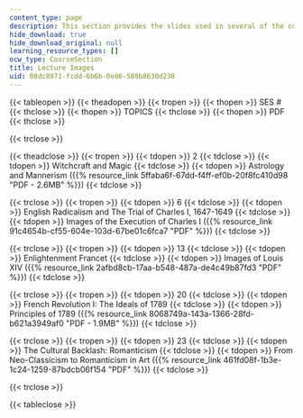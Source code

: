 ```yaml
---
content_type: page
description: This section provides the slides used in several of the course lectures.
hide_download: true
hide_download_original: null
learning_resource_types: []
ocw_type: CourseSection
title: Lecture Images
uid: 08dc8971-fcdd-6b6b-0e86-589b8630d238
---
```


{{< tableopen >}}
{{< theadopen >}}
{{< tropen >}}
{{< thopen >}}
SES #
{{< thclose >}}
{{< thopen >}}
TOPICS
{{< thclose >}}
{{< thopen >}}
PDF
{{< thclose >}}

{{< trclose >}}

{{< theadclose >}}
{{< tropen >}}
{{< tdopen >}}
2
{{< tdclose >}}
{{< tdopen >}}
Witchcraft and Magic
{{< tdclose >}}
{{< tdopen >}}
Astrology and Mannerism ({{% resource_link 5ffaba6f-67dd-f4ff-ef0b-20f8fc410d98 "PDF - 2.6MB" %}})
{{< tdclose >}}

{{< trclose >}}
{{< tropen >}}
{{< tdopen >}}
6
{{< tdclose >}}
{{< tdopen >}}
English Radicalism and The Trial of Charles I, 1647-1649
{{< tdclose >}}
{{< tdopen >}}
Images of the Execution of Charles I ({{% resource_link 91c4654b-cf55-604e-103d-67be01c6fca7 "PDF" %}})
{{< tdclose >}}

{{< trclose >}}
{{< tropen >}}
{{< tdopen >}}
13
{{< tdclose >}}
{{< tdopen >}}
Enlightenment Francet
{{< tdclose >}}
{{< tdopen >}}
Images of Louis XIV ({{% resource_link 2afbd8cb-17aa-b548-487a-de4c49b87fd3 "PDF" %}})
{{< tdclose >}}

{{< trclose >}}
{{< tropen >}}
{{< tdopen >}}
20
{{< tdclose >}}
{{< tdopen >}}
French Revolution I: The Ideals of 1789
{{< tdclose >}}
{{< tdopen >}}
Principles of 1789 ({{% resource_link 8068749a-143a-1366-28fd-b621a3949af0 "PDF - 1.9MB" %}})
{{< tdclose >}}

{{< trclose >}}
{{< tropen >}}
{{< tdopen >}}
23
{{< tdclose >}}
{{< tdopen >}}
The Cultural Backlash: Romanticism
{{< tdclose >}}
{{< tdopen >}}
From Neo-Classicism to Romanticism in Art ({{% resource_link 461fd08f-1b3e-1c24-1259-87bdcb06f154 "PDF" %}})
{{< tdclose >}}

{{< trclose >}}

{{< tableclose >}}